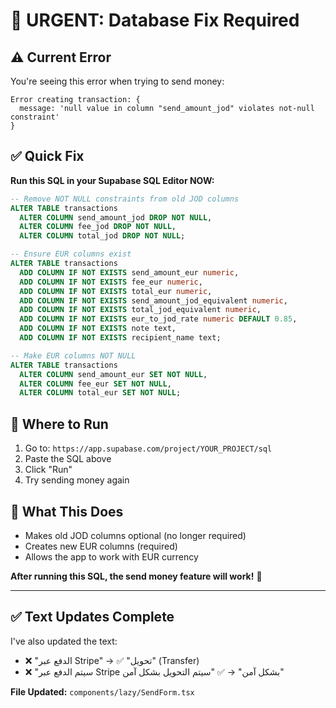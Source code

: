 # 🚨 URGENT: Database Fix Required

## ⚠️ Current Error

You're seeing this error when trying to send money:

```
Error creating transaction: {
  message: 'null value in column "send_amount_jod" violates not-null constraint'
}
```

## ✅ Quick Fix

**Run this SQL in your Supabase SQL Editor NOW:**

```sql
-- Remove NOT NULL constraints from old JOD columns
ALTER TABLE transactions 
  ALTER COLUMN send_amount_jod DROP NOT NULL,
  ALTER COLUMN fee_jod DROP NOT NULL,
  ALTER COLUMN total_jod DROP NOT NULL;

-- Ensure EUR columns exist
ALTER TABLE transactions 
  ADD COLUMN IF NOT EXISTS send_amount_eur numeric,
  ADD COLUMN IF NOT EXISTS fee_eur numeric,
  ADD COLUMN IF NOT EXISTS total_eur numeric,
  ADD COLUMN IF NOT EXISTS send_amount_jod_equivalent numeric,
  ADD COLUMN IF NOT EXISTS total_jod_equivalent numeric,
  ADD COLUMN IF NOT EXISTS eur_to_jod_rate numeric DEFAULT 0.85,
  ADD COLUMN IF NOT EXISTS note text,
  ADD COLUMN IF NOT EXISTS recipient_name text;

-- Make EUR columns NOT NULL
ALTER TABLE transactions 
  ALTER COLUMN send_amount_eur SET NOT NULL,
  ALTER COLUMN fee_eur SET NOT NULL,
  ALTER COLUMN total_eur SET NOT NULL;
```

## 📍 Where to Run

1. Go to: `https://app.supabase.com/project/YOUR_PROJECT/sql`
2. Paste the SQL above
3. Click "Run"
4. Try sending money again

## 🎯 What This Does

- Makes old JOD columns optional (no longer required)
- Creates new EUR columns (required)
- Allows the app to work with EUR currency

**After running this SQL, the send money feature will work!** 🚀

---

## ✅ Text Updates Complete

I've also updated the text:
- ❌ "الدفع عبر Stripe" → ✅ "تحويل" (Transfer)
- ❌ "سيتم الدفع عبر Stripe بشكل آمن" → ✅ "سيتم التحويل بشكل آمن"

**File Updated:** `components/lazy/SendForm.tsx`

